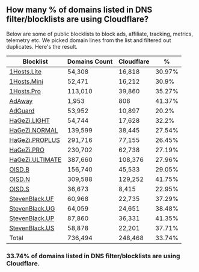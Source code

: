 ## How many % of domains listed in DNS filter/blocklists are using Cloudflare?


Below are some of public blocklists to block ads, affiliate, tracking, metrics, telemetry etc.
We picked domain lines from the list and filtered out duplicates.
Here's the result.


| Blocklist | Domains Count | Cloudflare | % |
| --- | --- | --- | --- |
| [1Hosts.Lite](https://raw.githubusercontent.com/badmojr/1Hosts/master/Lite/hosts.win) | 54,308 | 16,818 | 30.97% |
| [1Hosts.Mini](https://raw.githubusercontent.com/badmojr/1Hosts/master/mini/hosts.win) | 52,471 | 16,212 | 30.9% |
| [1Hosts.Pro](https://raw.githubusercontent.com/badmojr/1Hosts/master/Pro/hosts.win) | 113,010 | 39,860 | 35.27% |
| [AdAway](https://raw.githubusercontent.com/AdAway/adaway.github.io/master/hosts.txt) | 1,953 | 808 | 41.37% |
| [AdGuard](https://adguardteam.github.io/AdGuardSDNSFilter/Filters/filter.txt) | 53,952 | 10,897 | 20.2% |
| [HaGeZi.LIGHT](https://raw.githubusercontent.com/hagezi/dns-blocklists/main/hosts/light.txt) | 54,744 | 17,628 | 32.2% |
| [HaGeZi.NORMAL](https://raw.githubusercontent.com/hagezi/dns-blocklists/main/hosts/multi.txt) | 139,599 | 38,445 | 27.54% |
| [HaGeZi.PROPLUS](https://raw.githubusercontent.com/hagezi/dns-blocklists/main/hosts/pro.plus.txt) | 291,716 | 77,155 | 26.45% |
| [HaGeZi.PRO](https://raw.githubusercontent.com/hagezi/dns-blocklists/main/hosts/pro.txt) | 230,702 | 62,738 | 27.19% |
| [HaGeZi.ULTIMATE](https://raw.githubusercontent.com/hagezi/dns-blocklists/main/hosts/ultimate.txt) | 387,660 | 108,376 | 27.96% |
| [OISD.B](https://big.oisd.nl/dnsmasq) | 156,740 | 45,533 | 29.05% |
| [OISD.N](https://nsfw.oisd.nl/dnsmasq) | 309,588 | 129,252 | 41.75% |
| [OISD.S](https://small.oisd.nl/dnsmasq) | 36,673 | 8,415 | 22.95% |
| [StevenBlack.UF](https://raw.githubusercontent.com/StevenBlack/hosts/master/alternates/fakenews/hosts) | 60,968 | 22,735 | 37.29% |
| [StevenBlack.UG](https://raw.githubusercontent.com/StevenBlack/hosts/master/alternates/gambling/hosts) | 64,059 | 24,651 | 38.48% |
| [StevenBlack.UP](https://raw.githubusercontent.com/StevenBlack/hosts/master/alternates/porn/hosts) | 87,860 | 36,331 | 41.35% |
| [StevenBlack.US](https://raw.githubusercontent.com/StevenBlack/hosts/master/alternates/social/hosts) | 58,878 | 22,201 | 37.71% |
| Total | 736,494 | 248,468 | 33.74% |


### 33.74% of domains listed in DNS filter/blocklists are using Cloudflare.